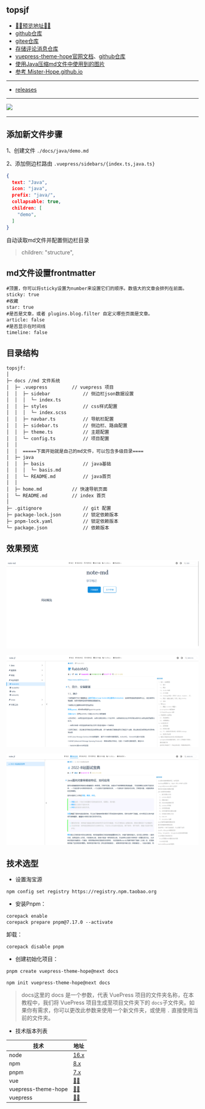 ## topsjf

- [🚀🚀预览地址🚀🚀](https://topsjf.github.io/)
- [github仓库](https://github.com/topsjf/topsjf)
- [gitee仓库](https://gitee.com/topsjf/topsjf)
- [存储评论消息仓库](https://github.com/topsjf/giscus-discussions)
- [vuepress-theme-hope官网文档](https://vuepress-theme-hope.github.io/v2/zh/)、[github仓库](https://github.com/vuepress-theme-hope/vuepress-theme-hope)
- [使用Java压缩md文件中使用到的图片](https://gitee.com/cps007/imgfileserve)
- [参考 Mister-Hope.github.io](https://github.com/Mister-Hope/Mister-Hope.github.io)


--------
- [releases](https://github.com/topsjf/topsjf/releases)


-------

[![](https://developer.stackblitz.com/img/open_in_stackblitz.svg)](https://stackblitz.com/github/topsjf/topsjf)

-------


## 添加新文件步骤

1、创建文件 `./docs/java/demo.md`

2、添加侧边栏路由 `.vuepress/sidebars/{index.ts,java.ts}`

```json
{
  text: "Java",
  icon: "java",
  prefix: "java/",
  collapsable: true,
  children: [
    "demo",
  ]
}
```

自动读取md文件并配置侧边栏目录

> children: "structure",


## md文件设置frontmatter

```text
#顶置，你可以将sticky设置为number来设置它们的顺序。数值大的文章会排列在前面。
sticky: true
#收藏
star: true
#是否是文章，或者 plugins.blog.filter 自定义哪些页面是文章。
article: false
#是否显示在时间线
timeline: false
```


## 目录结构

```text
topsjf:
│
├─ docs //md 文件系统 
│  ├─ .vuepress         // vuepress 项目 
│  │  ├─ sidebar            // 侧边栏json数据设置 
│  │  │  └─ index.ts 
│  │  ├─ styles             // css样式配置 
│  │  │  └─ index.scss 
│  │  ├─ navbar.ts          // 导航栏配置 
│  │  ├─ sidebar.ts         // 侧边栏、路由配置 
│  │  ├─ theme.ts           // 主题配置 
│  │  └─ config.ts          // 项目配置 
│  │   
│  │  =====下面开始就是自己的md文件，可以包含多级目录==== 
│  ├─ java 
│  │  ├─ basis              // java基础
│  │  │  └─ basis.md
│  │  └─ README.md          // java首页
│  │
│  ├─ home.md           // 快速导航页面
│  └─ README.md         // index 首页
│
├─ .gitignore               // git 配置 
├─ package-lock.json        // 锁定依赖版本
├─ pnpm-lock.yaml           // 锁定依赖版本
└─ package.json             // 依赖版本

```

## 效果预览

![](./img/true-img.png)

![](./img/true-img-1.png)

![](./img/true-img-2.png)

## 技术选型

- 设置淘宝源

```shell
npm config set registry https://registry.npm.taobao.org
```

- 安装Pnpm：

```shell
corepack enable
corepack prepare pnpm@7.17.0 --activate
```
卸载：

```shell
corepack disable pnpm
```

- 创建初始化项目： 


```shell
pnpm create vuepress-theme-hope@next docs
```

```shell
npm init vuepress-theme-hope@next docs

```

> docs这里的 docs 是一个参数，代表 VuePress 项目的文件夹名称，在本教程中，我们将 VuePress 项目生成至项目文件夹下的 `docs`子文件夹。如果你有需求，你可以更改此参数来使用一个新文件夹，或使用 `.` 直接使用当前的文件夹。

- 技术版本列表

| 技术                      | 地址                                                                                                |
|-------------------------|---------------------------------------------------------------------------------------------------|
| node                    | <a href="https://www.npmjs.com/package/node" target="_blank">16.x</a>                          |
| npm                     | <a href="https://www.npmjs.com/package/npm" target="_blank">8.x</a>                            |
| pnpm                    | <a href="https://www.npmjs.com/package/pnpm" target="_blank">7.x</a>                           |
| vue                     | <a href="https://www.npmjs.com/package/vue" target="_blank">🚀🚀</a>                           |
| vuepress-theme-hope     | <a href="https://www.npmjs.com/package/vuepress-theme-hope" target="_blank">🚀🚀</a>           |
| vuepress                | <a href="https://www.npmjs.com/package/vuepress" target="_blank">🚀🚀</a>                      |

